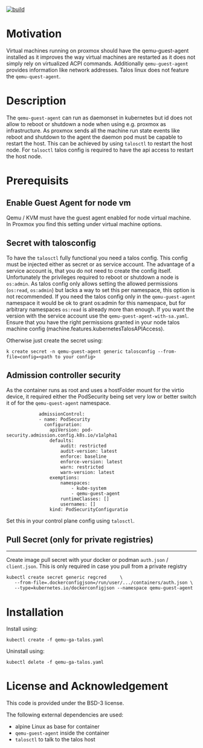 [![build](https://github.com/crisobal/qemu-guest-agent-talos/actions/workflows/build.yaml/badge.svg)](https://github.com/crisobal/qemu-guest-agent-talos/actions/workflows/build.yaml)

# Motivation
Virtual machines running on proxmox should have the qemu-guest-agent installed as it improves the way virtual machines are restarted as it does not simply rely on virtualized ACPI commands. Additionally `qemu-guest-agent` provides information like network addresses. Talos linux does not feature the `qemu-quest-agent`.

# Description
The `qemu-guest-agent` can run as daemonset in kubernetes but id does not allow to reboot or shutdown a node when using e.g. proxmox as infrastructure. As proxmox sends all the machine run state events like reboot and shutdown to the agent the daemon pod must be capable to restart the host. This can be achieved by using `talosctl` to restart the host node. For `talsoctl` talos config is required to have the api access to restart the host node.

# Prerequisits

## Enable Guest Agent for node vm

Qemu / KVM must have the guest agent enabled for node virtual machine. In Proxmox you find this setting under virtual machine options.


## Secret with talosconfig

To have the `talosctl` fully functional you need a talos config. This config must be injected either as secret or as service account. The advantage of a service account is, that you do not need to create the config itself. Unfortunately the privileges required to reboot or shutdown a node is `os:admin`. As talos config only allows setting the allowed permissions (`os:read`, `os:admin`) but lacks a way to set this per namespace, this option is not recommended. If you need the talos config only in the `qemu-guest-agent` namespace it would be ok to grant os:admin for this namespace, but for arbitrary namespaces `os:read` is already more than enough.
If you want the version with the service account use the `qemu-guest-agent-with-sa.yaml`. Ensure that you have the right permissions granted in your node talos machine config (machine.features.kubernetesTalosAPIAccess). 

Otherwise just create the secret using:

```
k create secret -n qemu-guest-agent generic talosconfig --from-file=config=<path to your config>
```

## Admission controller security
As the container runs as root and uses a hostFolder mount for the virtio device, it required either the PodSecurity being set very low or better switch it of for the `qemu-quest-agent` namespace.
```
            admissionControl:
            - name: PodSecurity
              configuration:
                apiVersion: pod-security.admission.config.k8s.io/v1alpha1
                defaults:
                    audit: restricted
                    audit-version: latest
                    enforce: baseline
                    enforce-version: latest
                    warn: restricted
                    warn-version: latest
                exemptions:
                    namespaces:
                        - kube-system
                        - qemu-guest-agent
                    runtimeClasses: []
                    usernames: []
                kind: PodSecurityConfiguratio
```

Set this in your control plane config using `talosctl`.


## Pull Secret (only for private registries)
-----------
Create image pull secret with your docker or podman `auth.json` / `client.json`. This is only required in case you pull from a private registry

```
kubectl create secret generic regcred     \
   --from-file=.dockerconfigjson=/run/user/.../containers/auth.json \
   --type=kubernetes.io/dockerconfigjson --namespace qemu-guest-agent
 ```


# Installation 

Install using:
```
kubectl create -f qemu-ga-talos.yaml
```

Uninstall using:
```
kubectl delete -f qemu-ga-talos.yaml
```

# License and Acknowledgement
This code is provided under the BSD-3 license.

The following external dependencies are used:
- alpine Linux as base for container
- `qemu-guest-agent` inside the container
- `talosctl` to talk to the talos host
